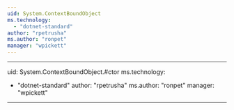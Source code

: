 ```yaml
---
uid: System.ContextBoundObject
ms.technology: 
  - "dotnet-standard"
author: "rpetrusha"
ms.author: "ronpet"
manager: "wpickett"
---
```


---
uid: System.ContextBoundObject.#ctor
ms.technology: 
  - "dotnet-standard"
author: "rpetrusha"
ms.author: "ronpet"
manager: "wpickett"
---
